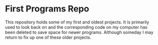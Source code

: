 # First Programs Repo

This repository holds some of my first and oldest projects. It is primarily used to look back on and the corresponding code on my computer has been deleted to save space for newer programs. Although someday I may return to fix up one of these older projects. 
